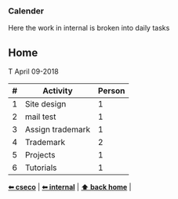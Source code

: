### Calender

Here the work in internal is broken into daily tasks

## Home
T April 09-2018

\# | Activity | Person                                                                                              
-- | ------ | ------------------------------------------------
1  | Site design  | 1
2  | mail test   | 1
3  | Assign trademark   | 1
4  | Trademark   | 2
5  | Projects   | 1
6  | Tutorials   | 1


**[⬅ cseco](http://github.com/cseco/cseco/tree/dev)** | **[⬅ internal](http://github.com/cseco/cseco/tree/dev/internal)** | **[⬆ back home](#home)** |